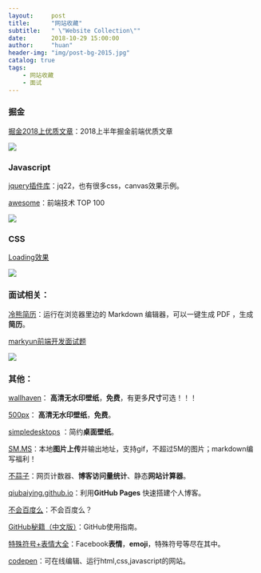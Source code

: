 ```yaml
---
layout:     post
title:      "网站收藏"
subtitle:   " \"Website Collection\""
date:       2018-10-29 15:00:00
author:     "huan"
header-img: "img/post-bg-2015.jpg"
catalog: true
tags:
    - 网站收藏
    - 面试
---
```

### 掘金

[掘金2018上优质文章](https://juejin.im/post/5b3adfe2e51d4555b17e85df)：2018上半年掘金前端优质文章

![](https://i.loli.net/2018/10/30/5bd7c105ad755.jpg)

### Javascript

[jquery插件库](http://www.jq22.com/)：jq22，也有很多css，canvas效果示例。

[awesome](https://www.awesomes.cn/rank?sort=hot)：前端技术 TOP 100


![](https://i.loli.net/2018/10/30/5bd7c105ad755.jpg)

### CSS

[Loading效果](http://sherlocked93.club/vue-style-codebase/loadingAnimation)

![](https://i.loli.net/2018/10/30/5bd7c105ad755.jpg)

### 面试相关：

[冷熊简历](http://cv.ftqq.com/#)：运行在浏览器里边的 Markdown 编辑器，可以一键生成 PDF ，生成**简历**。

[markyun前端开发面试题](https://github.com/markyun/My-blog/blob/master/Front-end-Developer-Questions/Questions-and-Answers/README.md)

![](https://i.loli.net/2018/10/30/5bd7c105ad755.jpg)

### 其他：
[wallhaven](https://alpha.wallhaven.cc/random)： **高清无水印壁纸**，**免费**，有更多**尺寸**可选！！！

[500px](https://500px.me/community/discover?t=rating)： **高清无水印壁纸**，**免费**。

[simpledesktops](http://simpledesktops.com/) ：简约**桌面壁纸**。

[SM.MS](https://sm.ms/)：本地**图片上传**并输出地址，支持gif，不超过5M的图片；markdown编写福利！

[不蒜子](http://busuanzi.ibruce.info/)：网页计数器、**博客访问量统计**、静态**网站计算器**。

[qiubaiying.github.io](https://github.com/qiubaiying/qiubaiying.github.io)：利用**GitHub Pages** 快速搭建个人博客。

[不会百度么](http://buhuibaidu.me/)：不会百度么？

[GitHub秘籍（中文版）](https://www.kancloud.cn/thinkphp/github-tips/37891)：GitHub使用指南。

[特殊符号+表情大全](http://cn.piliapp.com/facebook-symbols/)：Facebook**表情**，**emoji**，特殊符号等尽在其中。

[codepen](https://codepen.io/)：可在线编辑、运行html,css,javascript的网站。







